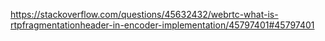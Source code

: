 
https://stackoverflow.com/questions/45632432/webrtc-what-is-rtpfragmentationheader-in-encoder-implementation/45797401#45797401
